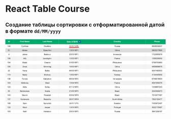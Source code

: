 # React Table Course

### Создание таблицы сортировки с отформатированной датой в формате `dd/MM/yyyy`

![Создание таблицы сортировки](./screenshots/sorttableAndFormating.png)